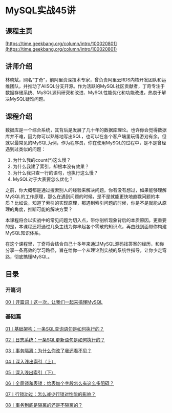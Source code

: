 # MySQL实战45讲

## 课程主页

[https://time.geekbang.org/column/intro/100020801](https://time.geekbang.org/column/intro/100020801)

## 讲师介绍

林晓斌，网名“丁奇”，前阿里资深技术专家，曾负责阿里云RDS内核开发团队和运维团队，并推动了AliSQL分支开源。作为活跃的MySQL社区贡献者，丁奇专注于数据存储系统、MySQL源码研究和改进、MySQL性能优化和功能改进，热衷于解决MySQL疑难问题。

## 课程介绍

数据库是一个综合系统，其背后是发展了几十年的数据库理论。也许你会觉得数据库并不难，因为你可以熟练地写出SQL，也可以在各个客户端里玩得游刃有余。但就以最常见的MySQL为例，作为程序员，你在使用MySQL的过程中，是不是曾经遇到过类似的问题：

1. 为什么我的count(*)这么慢？
2. 为什么我建了索引，却根本没有效果？
3. 为什么我只查一行的语句，也执行这么慢？
4. MySQL对于大表要怎么优化？

之前，你大概都是通过搜索别人的经验来解决问题。你有没有想过，如果能够理解MySQL的工作原理，那么在遇到问题的时候，是不是就能更快地直戳问题的本质？比如说，知道了索引的实现原理，那遇到索引问题的时候，你是不是就能从原理的角度，推断可能的解决方案？

本课程将会以实战中的常见问题为切入点，带你剖析现象背后的本质原因。更重要的是，本课程还将通过几条主线为你串起各个零散的知识点，再由线到面带你构建MySQL知识体系。

在这个课程里，丁奇将会结合自己十多年来通过MySQL源码找答案的经历，和你分享一条高效的学习路径，旨在给你一个从理论到实战的系统性指导，让你少走弯路，彻底搞懂MySQL。

## 目录

### 开篇词

[00丨开篇词丨这一次，让我们一起来搞懂MySQL](/notes/数据库/MySQL/MySQL实战45讲/开篇词/这一次，让我们一起来搞懂MySQL)

### 基础篇

[01丨基础架构：一条SQL查询语句是如何执行的？](/notes/数据库/MySQL/MySQL实战45讲/基础篇/基础架构：一条SQL查询语句是如何执行的？)

[02丨日志系统：一条SQL更新语句是如何执行的？](/notes/数据库/MySQL/MySQL实战45讲/基础篇/日志系统：一条SQL更新语句是如何执行的？)

[03丨事务隔离：为什么你改了我还看不见？](/notes/数据库/MySQL/MySQL实战45讲/基础篇/事务隔离：为什么你改了我还看不见？)

[04丨深入浅出索引（上）](/notes/数据库/MySQL/MySQL实战45讲/基础篇/深入浅出索引（上）)

[05丨深入浅出索引（下）](/notes/数据库/MySQL/MySQL实战45讲/基础篇/深入浅出索引（下）)

[06丨全局锁和表锁：给表加个字段怎么有这么多阻碍？](/notes/数据库/MySQL/MySQL实战45讲/基础篇/全局锁和表锁：给表加个字段怎么有这么多阻碍？)

[07丨行锁功过：怎么减少行锁对性能的影响？](/notes/数据库/MySQL/MySQL实战45讲/基础篇/行锁功过：怎么减少行锁对性能的影响？)

[08丨事务到底是隔离的还是不隔离的？](/notes/数据库/MySQL/MySQL实战45讲/基础篇/事务到底是隔离的还是不隔离的？)

